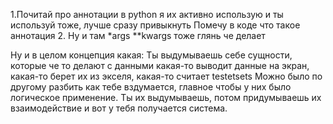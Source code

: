 1.Почитай про аннотации в python я их активно использую и ты используй тоже, лучше сразу привыкнуть
Помечу в коде что такое аннотация
2. Ну и там *args **kwargs тоже глянь че делает

Ну и в целом концепция какая: Ты выдумываешь себе сущности, которые че то делают с 
данными какая-то выводит данные на экран, какая-то берет их из экселя, какая-то считает
testetsets
Можно было по другому разбить как тебе вздумается, главное чтобы у них было 
логическое применение. Ты их выдумываешь, потом придумываешь их взаимодействие
и вот у тебя получается система. 


